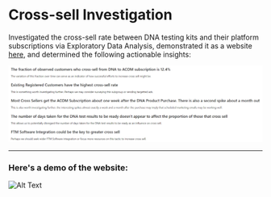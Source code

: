 # Cross-sell Investigation 

Investigated the cross-sell rate between DNA testing kits and their platform subscriptions via Exploratory Data Analysis, demonstrated it as a website <a href="https://htmlpreview.github.io/?https://raw.githubusercontent.com/harishasan001/cross-sell-investigation/main/cross%20sell%20investigation.html">here</a>, and determined the following actionable insights:

![alt text](conclusion_EDA.PNG)

-----

### Here's a demo of the website:

![Alt Text](https://api.apify.com/v2/key-value-stores/gn89xrJe3gE0nhxGM/records/htmlpreview.github.io-scroll_original)
